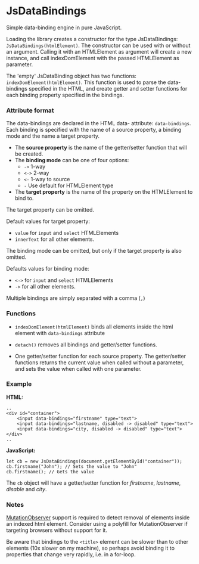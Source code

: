 # JsDataBindings

Simple data-binding engine in pure JavaScript.

Loading the library creates a constructor for the type JsDataBindings: `JsDataBindings(htmlElement)`.
The constructor can be used with or without an argument. 
Calling it with an HTMLElement as argument will create a new instance, and call indexDomElement with the passed HTMLElement as parameter.

The 'empty' JsDataBinding object has two functions:
`indexDomElement(htmlElement)`. This function is used to parse the data-bindings specified in the HTML, 
and create getter and setter functions for each binding property specified in the bindings.

### Attribute format
The data-bindings are declared in the HTML data- attribute: `data-bindings`.
Each binding is specified with the name of a source property, a binding mode and the name a target property.
* The **source property** is the name of the getter/setter function that will be created.
* The **binding mode** can be one of four options: 
  * `->` 1-way
  * `<->` 2-way
  * `<-` 1-way to source
  * `-` Use default for HTMLElement type
* The **target property** is the name of the property on the HTMLElement to bind to.

The target property can be omitted.

Default values for target property:
* `value` for `input` and `select` HTMLElements 
* `innerText` for all other elements.

The binding mode can be omitted, but only if the target property is also omitted. 

Defaults values for binding mode:
* `<->` for `input` and `select` HTMLElements
* `->` for all other elements.


Multiple bindings are simply separated with a comma (`,`)

### Functions
* `indexDomElement(htmlElement)` binds all elements inside the html element with `data-bindings` attribute

* `detach()` removes all bindings and getter/setter functions. 

* One getter/setter function for each source property. 
The getter/setter functions returns the current value when called without a parameter,
and sets the value when called with one parameter.

### Example
**HTML:**
```
..
<div id="container">
    <input data-bindings="firstname" type="text">
    <input data-bindings="lastname, disabled -> disabled" type="text">
    <input data-bindings="city, disabled -> disabled" type="text">
</div>
..
```


**JavaScript:**
```
let cb = new JsDataBindings(document.getElementById("container"));
cb.firstname("John"); // Sets the value to "John"
cb.firstname(); // Gets the value
```
The `cb` object will have a getter/setter function for _firstname_, _lastname_, _disable_ and _city_.

### Notes
[MutationObserver](https://developer.mozilla.org/en-US/docs/Web/API/MutationObserver) support is required to detect removal of elements inside an indexed html element.
Consider using a polyfill for MutationObserver if targeting browsers without support for it.

Be aware that bindings to the `<title>` element can be slower than to other elements (10x slower on my machine), 
so perhaps avoid binding it to properties that change very rapidly, i.e. in a for-loop.